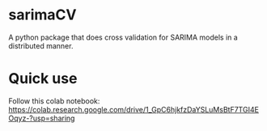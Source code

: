 # sarimaCV
A python package that does cross validation for SARIMA models in a distributed manner.

# Quick use
Follow this colab notebook: https://colab.research.google.com/drive/1_GpC6hjkfzDaYSLuMsBtF7TGI4EOqyz-?usp=sharing
